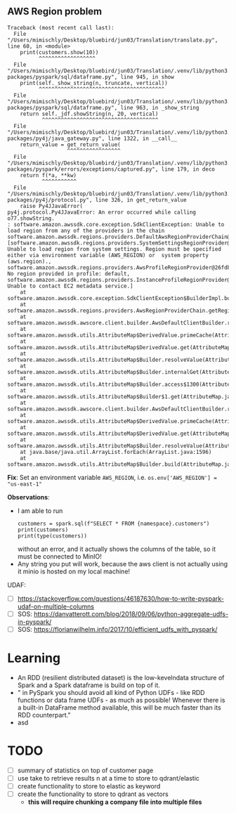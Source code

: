## AWS Region problem
```
Traceback (most recent call last):
  File "/Users/mimischly/Desktop/bluebird/jun03/Translation/translate.py", line 60, in <module>
    print(customers.show(10))
          ^^^^^^^^^^^^^^^^^^
  File "/Users/mimischly/Desktop/bluebird/jun03/Translation/.venv/lib/python3.11/site-packages/pyspark/sql/dataframe.py", line 945, in show
    print(self._show_string(n, truncate, vertical))
          ^^^^^^^^^^^^^^^^^^^^^^^^^^^^^^^^^^^^^^^^
  File "/Users/mimischly/Desktop/bluebird/jun03/Translation/.venv/lib/python3.11/site-packages/pyspark/sql/dataframe.py", line 963, in _show_string
    return self._jdf.showString(n, 20, vertical)
           ^^^^^^^^^^^^^^^^^^^^^^^^^^^^^^^^^^^^^
  File "/Users/mimischly/Desktop/bluebird/jun03/Translation/.venv/lib/python3.11/site-packages/py4j/java_gateway.py", line 1322, in __call__
    return_value = get_return_value(
                   ^^^^^^^^^^^^^^^^^
  File "/Users/mimischly/Desktop/bluebird/jun03/Translation/.venv/lib/python3.11/site-packages/pyspark/errors/exceptions/captured.py", line 179, in deco
    return f(*a, **kw)
           ^^^^^^^^^^^
  File "/Users/mimischly/Desktop/bluebird/jun03/Translation/.venv/lib/python3.11/site-packages/py4j/protocol.py", line 326, in get_return_value
    raise Py4JJavaError(
py4j.protocol.Py4JJavaError: An error occurred while calling o77.showString.
: software.amazon.awssdk.core.exception.SdkClientException: Unable to load region from any of the providers in the chain software.amazon.awssdk.regions.providers.DefaultAwsRegionProviderChain@4c6cf8d6: [software.amazon.awssdk.regions.providers.SystemSettingsRegionProvider@3da0e335: Unable to load region from system settings. Region must be specified either via environment variable (AWS_REGION) or  system property (aws.region)., software.amazon.awssdk.regions.providers.AwsProfileRegionProvider@26fdb98b: No region provided in profile: default, software.amazon.awssdk.regions.providers.InstanceProfileRegionProvider@860f712: Unable to contact EC2 metadata service.]
	at software.amazon.awssdk.core.exception.SdkClientException$BuilderImpl.build(SdkClientException.java:111)
	at software.amazon.awssdk.regions.providers.AwsRegionProviderChain.getRegion(AwsRegionProviderChain.java:70)
	at software.amazon.awssdk.awscore.client.builder.AwsDefaultClientBuilder.resolveRegion(AwsDefaultClientBuilder.java:293)
	at software.amazon.awssdk.utils.AttributeMap$DerivedValue.primeCache(AttributeMap.java:600)
	at software.amazon.awssdk.utils.AttributeMap$DerivedValue.get(AttributeMap.java:589)
	at software.amazon.awssdk.utils.AttributeMap$Builder.resolveValue(AttributeMap.java:396)
	at software.amazon.awssdk.utils.AttributeMap$Builder.internalGet(AttributeMap.java:389)
	at software.amazon.awssdk.utils.AttributeMap$Builder.access$1300(AttributeMap.java:201)
	at software.amazon.awssdk.utils.AttributeMap$Builder$1.get(AttributeMap.java:399)
	at software.amazon.awssdk.awscore.client.builder.AwsDefaultClientBuilder.resolveSigningRegion(AwsDefaultClientBuilder.java:260)
	at software.amazon.awssdk.utils.AttributeMap$DerivedValue.primeCache(AttributeMap.java:600)
	at software.amazon.awssdk.utils.AttributeMap$DerivedValue.get(AttributeMap.java:589)
	at software.amazon.awssdk.utils.AttributeMap$Builder.resolveValue(AttributeMap.java:396)
	at java.base/java.util.ArrayList.forEach(ArrayList.java:1596)
	at software.amazon.awssdk.utils.AttributeMap$Builder.build(AttributeMap.java:362)
```

**Fix**: Set an environment variable `AWS_REGION`, i.e. `os.env['AWS_REGION'] = "us-east-1"`

**Observations**:
- I am able to run 
    ```
    customers = spark.sql(f"SELECT * FROM {namespace}.customers")
    print(customers)
    print(type(customers))
  ```
  without an error, and it actually shows the columns of the table, so
    it must be connected to MinIO!
- Any string you put will work, because the aws client is not actually using it
    minio is hosted on my local machine!





UDAF:
- [ ] https://stackoverflow.com/questions/46187630/how-to-write-pyspark-udaf-on-multiple-columns
- [ ] SOS: https://danvatterott.com/blog/2018/09/06/python-aggregate-udfs-in-pyspark/
- [ ] SOS: https://florianwilhelm.info/2017/10/efficient_udfs_with_pyspark/

# Learning
- An RDD (resilient distributed dataset) is the low-kevelndata structure
    of Spark and a Spark dataframe is build on top of it.
- " in PySpark you should avoid all kind of Python UDFs - like RDD functions or data frame UDFs - as much as possible! Whenever there is a built-in DataFrame method available, this will be much faster than its RDD counterpart."
- asd



# TODO
- [ ] summary of statistics on top of customer page
- [ ] use take to retrieve results n at a time to store to qdrant/elastic
- [ ] create functionality to store to elastic as keyword
- [ ] create the functionality to store to qdrant as vectors
  - **this will require chunking a company file into multiple files**